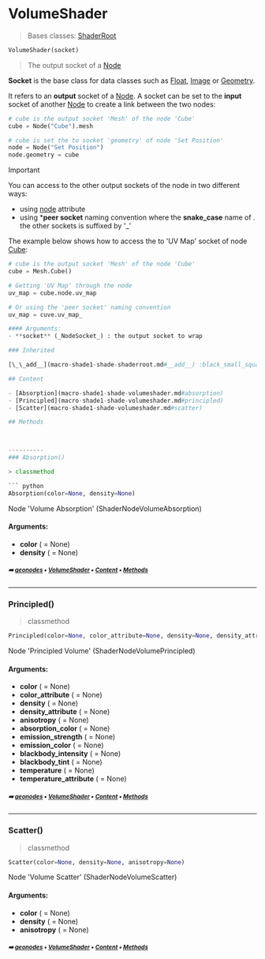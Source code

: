 # VolumeShader

> Bases classes: [ShaderRoot](macro-shade1-shade-shaderroot.md#shaderroot)

``` python
VolumeShader(socket)
```

> The output socket of a [Node](geono-node.md#node)

**Socket** is the base class for data classes such as [Float](geono-float.md#float), [Image](geono-image.md#image) or [Geometry](geono-geometry.md#geometry).

It refers to an **output** socket of a [Node](geono-node.md#node). A socket can be set to the **input** socket
of another [Node](geono-node.md#node) to create a link between the two nodes:

``` python
# cube is the output socket 'Mesh' of the node 'Cube'
cube = Node("Cube").mesh

# cube is set the to socket 'geometry' of node 'Set Position'
node = Node("Set Position")
node.geometry = cube
```

> [!IMPORTANT]
> You can access to the other output sockets of the node in two different ways:
> - using [node](geono-socket.md#node) attribute
> - using ***peer socket** naming convention where the **snake_case** name of
>.  the other sockets is suffixed by '_'

The example below shows how to access the to 'UV Map' socket of node [Cube](https://docs.blender.org/manual/en/latest/modeling/geometry_nodes/mesh/primitives/cube.html):

``` python
# cube is the output socket 'Mesh' of the node 'Cube'
cube = Mesh.Cube()

# Getting 'UV Map' through the node
uv_map = cube.node.uv_map

# Or using the 'peer socket' naming convention
uv_map = cuve.uv_map_

#### Arguments:
- **socket** (_NodeSocket_) : the output socket to wrap

### Inherited

[\_\_add__](macro-shade1-shade-shaderroot.md#__add__) :black_small_square: [add](macro-shade1-shade-shaderroot.md#add) :black_small_square: [blur](geono-socket.md#blur) :black_small_square: [\_cache](geono-nodecache.md#_cache) :black_small_square: [\_cache_reset](geono-nodecache.md#_cache_reset) :black_small_square: [check_in_list](geono-socket.md#check_in_list) :black_small_square: [data_type](geono-socket.md#data_type) :black_small_square: [\_geometry_class](geono-socket.md#_geometry_class) :black_small_square: [\_\_getattr__](geono-socket.md#__getattr__) :black_small_square: [get_socket_class](geono-socket.md#get_socket_class) :black_small_square: [IndexSwitch](geono-socket.md#indexswitch) :black_small_square: [index_switch](geono-socket.md#index_switch) :black_small_square: [input_type](geono-socket.md#input_type) :black_small_square: [\_jump](geono-socket.md#_jump) :black_small_square: [\_lc](geono-socket.md#_lc) :black_small_square: [\_lcop](geono-socket.md#_lcop) :black_small_square: [MenuSwitch](geono-socket.md#menuswitch) :black_small_square: [menu_switch](geono-socket.md#menu_switch) :black_small_square: [mix](macro-shade1-shade-shaderroot.md#mix) :black_small_square: [Named](geono-valuesocket.md#named) :black_small_square: [NamedAttribute](geono-valuesocket.md#namedattribute) :black_small_square: [node](geono-socket.md#node) :black_small_square: [node_color](geono-socket.md#node_color) :black_small_square: [node_label](geono-socket.md#node_label) :black_small_square: [\_\_radd__](macro-shade1-shade-shaderroot.md#__radd__) :black_small_square: [\_reset](geono-socket.md#_reset) :black_small_square: [socket_type](geono-socket.md#socket_type) :black_small_square: [\_\_str__](geono-socket.md#__str__) :black_small_square: [surface_out](macro-shade1-shade-shaderroot.md#surface_out) :black_small_square: [Switch](geono-socket.md#switch) :black_small_square: [switch](geono-socket.md#switch) :black_small_square: [to_output](geono-socket.md#to_output) :black_small_square: [to_rgb](macro-shade1-shade-shaderroot.md#to_rgb) :black_small_square: [volume_out](macro-shade1-shade-shaderroot.md#volume_out) :black_small_square:

## Content

- [Absorption](macro-shade1-shade-volumeshader.md#absorption)
- [Principled](macro-shade1-shade-volumeshader.md#principled)
- [Scatter](macro-shade1-shade-volumeshader.md#scatter)

## Methods



----------
### Absorption()

> classmethod

``` python
Absorption(color=None, density=None)
```

Node 'Volume Absorption' (ShaderNodeVolumeAbsorption)

#### Arguments:
- **color** ( = None)
- **density** ( = None)

##### <sub>:arrow_right: [geonodes](index.md#geonodes) :black_small_square: [VolumeShader](macro-shade1-shade-volumeshader.md#volumeshader) :black_small_square: [Content](macro-shade1-shade-volumeshader.md#content) :black_small_square: [Methods](macro-shade1-shade-volumeshader.md#methods)</sub>

----------
### Principled()

> classmethod

``` python
Principled(color=None, color_attribute=None, density=None, density_attribute=None, anisotropy=None, absorption_color=None, emission_strength=None, emission_color=None, blackbody_intensity=None, blackbody_tint=None, temperature=None, temperature_attribute=None)
```

Node 'Principled Volume' (ShaderNodeVolumePrincipled)

#### Arguments:
- **color** ( = None)
- **color_attribute** ( = None)
- **density** ( = None)
- **density_attribute** ( = None)
- **anisotropy** ( = None)
- **absorption_color** ( = None)
- **emission_strength** ( = None)
- **emission_color** ( = None)
- **blackbody_intensity** ( = None)
- **blackbody_tint** ( = None)
- **temperature** ( = None)
- **temperature_attribute** ( = None)

##### <sub>:arrow_right: [geonodes](index.md#geonodes) :black_small_square: [VolumeShader](macro-shade1-shade-volumeshader.md#volumeshader) :black_small_square: [Content](macro-shade1-shade-volumeshader.md#content) :black_small_square: [Methods](macro-shade1-shade-volumeshader.md#methods)</sub>

----------
### Scatter()

> classmethod

``` python
Scatter(color=None, density=None, anisotropy=None)
```

Node 'Volume Scatter' (ShaderNodeVolumeScatter)

#### Arguments:
- **color** ( = None)
- **density** ( = None)
- **anisotropy** ( = None)

##### <sub>:arrow_right: [geonodes](index.md#geonodes) :black_small_square: [VolumeShader](macro-shade1-shade-volumeshader.md#volumeshader) :black_small_square: [Content](macro-shade1-shade-volumeshader.md#content) :black_small_square: [Methods](macro-shade1-shade-volumeshader.md#methods)</sub>